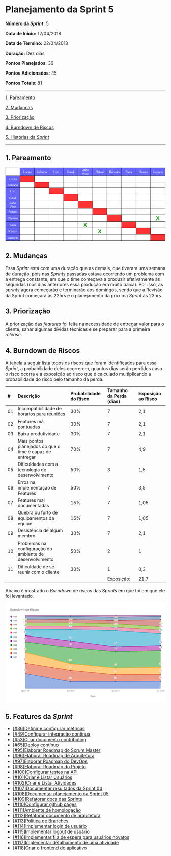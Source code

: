 # Planejamento da Sprint 5  

**Número da _Sprint_:** 5

**Data de Início:** 12/04/2018  

**Data de Término:** 22/04/2018

**Duração:** Dez dias

**Pontos Planejados**: 36

**Pontos Adicionados**: 45

**Pontos Totais**: 81

-------

[1. Pareamento](#1-pareamento)

[2. Mudanças](#2-mudanças)

[3. Priorização](#3-priorizacao)

[4. Burndown de Riscos](#4-burndown-de-riscos)

[5. Histórias da _Sprint_](#5-histórias-da-sprint)

-------
## 1. Pareamento
![](../images/pairing_table_sprint05.png)

## 2. Mudanças
Essa _Sprint_ está com uma duração que as demais, que tiveram uma semana de duração, pois nas _Sprints_ passadas estava ocorrendo um problema com a entrega constante, em que o time começava a produzir efetivamente às segundas (nos dias anteriores essa produção era muito baixa).
Por isso, as _sprints_ agora começarão e terminarão aos domingos, sendo que a Revisão da Sprint começará às 22hrs e o planejamento da próxima _Sprint_ às 23hrs.

## 3. Priorização
A priorização das _features_ foi feita na necessidade de entregar valor para o cliente, sanar algumas dívidas técnicas e se preparar para a primeira _release_.

## 4. Burndown de Riscos

A  tabela a seguir lista todos os riscos que foram identificados para essa _Sprint_, a probabilidade deles ocorrerem, quantos dias serão perdidos caso o risco ocorra e a exposição ao risco que é calculado multiplicando a probabilidade do risco pelo tamanho da perda.

| # | Descrição | Probabilidade do Risco |Tamanho da Perda (dias)|Exposição ao Risco
| :--- | :------------- | :------------- | :------------- | :------------- |
| 01 | Incompatibilidade de horários para reuniões  | 30%  | 7  | 2,1  |
| 02 | Features má pontuadas  | 30%  | 7 | 2,1  |
| 03 | Baixa produtividade  | 30%  | 7  | 2,1  |
| 04 | Mais pontos planejados do que o time é capaz de entregar  | 70%  | 7  | 4,9  |
| 05 | Dificuldades com a tecnologia de desenvolvimento  | 50%  | 3  | 1,5  |
| 06 | Erros na implementação de Features  | 50%  | 7  |  3,5 |
| 07 | Features mal documentadas   | 15%  | 7  | 1,05  |
| 08 | Quebra ou furto de equipamentos da equipe   | 15%   | 7 | 1,05  |
| 09 | Desistência de algum membro       | 30%    | 7 | 2,1|
| 10 | Problemas na configuração do ambiente de desenvolvimento  | 50%  |  2 | 1  |
| 11 | Dificuldade de se reunir com o cliente   | 30%  | 1  | 0,3  |
|   |   |   | Exposição:  | 21,7 |

Abaixo é mostrado o _Burndown_ de riscos das _Sprints_ em que foi em que ele foi levantado.

![](../images/burndown_risk_sprint5.png)

## 5. Features da _Sprint_
* <a href="https://github.com/fga-gpp-mds/2018.1-Lacos-da-Alegria/issues/36">[#36]Definir e configurar métricas</a>
* <a href="https://github.com/fga-gpp-mds/2018.1-Lacos-da-Alegria/issues/49">[#49]Configurar integração contínua</a>
* <a href="https://github.com/fga-gpp-mds/2018.1-Lacos-da-Alegria/issues/53">[#53]Criar documento contributing</a>
* <a href="https://github.com/fga-gpp-mds/2018.1-Lacos-da-Alegria/issues/65">[#65]Deploy contínuo</a>
* <a href="https://github.com/fga-gpp-mds/2018.1-Lacos-da-Alegria/issues/95">[#95]Elaborar Roadmap do Scrum Master</a>
* <a href="https://github.com/fga-gpp-mds/2018.1-Lacos-da-Alegria/issues/96">[#96]Elaborar Roadmap de Arquitetura</a>
* <a href="https://github.com/fga-gpp-mds/2018.1-Lacos-da-Alegria/issues/97">[#97]Elaborar Roadmap do DevOps</a>
* <a href="https://github.com/fga-gpp-mds/2018.1-Lacos-da-Alegria/issues/98">[#98]Elaborar Roadmap do Projeto</a>
* <a href="https://github.com/fga-gpp-mds/2018.1-Lacos-da-Alegria/issues/100">[#100]Configurar testes na API</a>
* <a href="https://github.com/fga-gpp-mds/2018.1-Lacos-da-Alegria/issues/101">[#101]Criar e Listar Usuários</a>
* <a href="https://github.com/fga-gpp-mds/2018.1-Lacos-da-Alegria/issues/102">[#102]Criar e Listar Atividades</a>
* <a href="https://github.com/fga-gpp-mds/2018.1-Lacos-da-Alegria/issues/107">[#107]Documentar resultados da Sprint 04</a>
* <a href="https://github.com/fga-gpp-mds/2018.1-Lacos-da-Alegria/issues/108">[#108]Documentar planejamento da Sprint 05</a>
* <a href="https://github.com/fga-gpp-mds/2018.1-Lacos-da-Alegria/issues/109">[#109]Refatorar docs das Sprints</a>
* <a href="https://github.com/fga-gpp-mds/2018.1-Lacos-da-Alegria/issues/110">[#110]Configurar github pages</a>
* <a href="https://github.com/fga-gpp-mds/2018.1-Lacos-da-Alegria/issues/111">[#111]Ambiente de homologação</a>
* <a href="https://github.com/fga-gpp-mds/2018.1-Lacos-da-Alegria/issues/112">[#112]Refatorar documento de arquitetura</a>
* <a href="https://github.com/fga-gpp-mds/2018.1-Lacos-da-Alegria/issues/113">[#113]Política de Branches</a>
* <a href="https://github.com/fga-gpp-mds/2018.1-Lacos-da-Alegria/issues/114">[#114]Implementar login de usuário</a>
* <a href="https://github.com/fga-gpp-mds/2018.1-Lacos-da-Alegria/issues/115">[#115]Implementar logout de usuário</a>
* <a href="https://github.com/fga-gpp-mds/2018.1-Lacos-da-Alegria/issues/116">[#116]Implementar fila de espera para usuários novatos</a>
* <a href="https://github.com/fga-gpp-mds/2018.1-Lacos-da-Alegria/issues/117">[#117]Implementar detalhamento de uma atividade</a>
* <a href="https://github.com/fga-gpp-mds/2018.1-Lacos-da-Alegria/issues/118">[#118]Criar o frontend do aplicativo</a>
